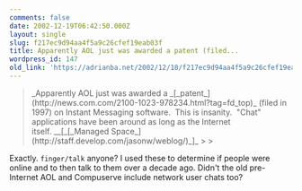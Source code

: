 ```yaml
---
comments: false
date: 2002-12-19T06:42:50.000Z
layout: single
slug: f217ec9d94aa4f5a9c26cfef19eab03f
title: Apparently AOL just was awarded a patent (filed...
wordpress_id: 147
old_link: 'https://adrianba.net/2002/12/18/f217ec9d94aa4f5a9c26cfef19eab03f/'
---
```

<blockquote>_Apparently AOL just was awarded
a _[_patent_](http://news.com.com/2100-1023-978234.html?tag=fd_top)_ (filed in 1997) on Instant Messaging
software.  This is insanity.  "Chat" applications have
been around as long as the Internet
itself. __[_[_Managed Space_](http://staff.develop.com/jasonw/weblog/)_]_
> 
> </blockquote>

Exactly. `finger/talk` anyone? I used these to
determine if people were online and to then talk to them over a
decade ago. Didn't the old pre-Internet AOL and Compuserve include
network user chats too?
